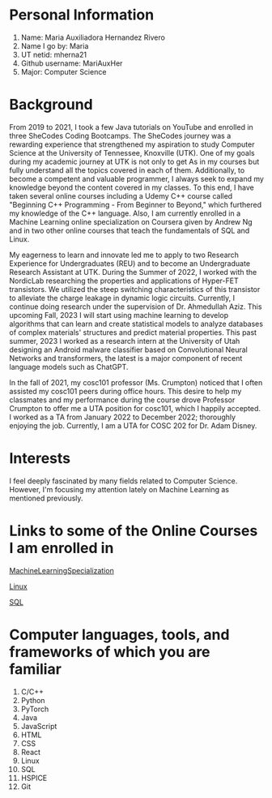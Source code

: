 # Personal Information 

1. Name: Maria Auxiliadora Hernandez Rivero 
2. Name I go by: Maria
3. UT netid: mherna21
4. Github username: MariAuxHer
5. Major: Computer Science 

# Background 

From 2019 to 2021, I took a few Java tutorials on YouTube and enrolled in three SheCodes Coding Bootcamps. The SheCodes journey was a rewarding experience that strengthened my aspiration to study Computer Science at the University of Tennessee, Knoxville (UTK). One of my goals during my academic journey at UTK is not only to get As in my courses but fully understand all the topics covered in each of them. Additionally, to become a competent and valuable programmer, I always seek to expand my knowledge beyond the content covered in my classes. To this end, I have taken several online courses including a Udemy C++ course called "Beginning C++ Programming - From Beginner to Beyond," which furthered my knowledge of the C++ language. Also, I am currently enrolled in a Machine Learning online specialization on Coursera given by Andrew Ng and in two other online courses that teach the fundamentals of SQL and Linux.

My eagerness to learn and innovate led me to apply to two Research Experience for Undergraduates (REU) and to become an Undergraduate Research Assistant at UTK. During the Summer of 2022, I worked with the NordicLab researching the properties and applications of Hyper-FET transistors. We utilized the steep switching characteristics of this transistor to alleviate the charge leakage in dynamic logic circuits. Currently, I continue doing research under the supervision of Dr. Ahmedullah Aziz. This upcoming Fall, 2023 I will start using machine learning to develop algorithms that can learn and create statistical models to analyze databases of complex materials' structures and predict material properties. This past summer, 2023 I worked as a research intern at the University of Utah designing an Android malware classifier based on Convolutional Neural Networks and transformers, the latest is a major component of recent language models such as ChatGPT. 

In the fall of 2021, my cosc101 professor (Ms. Crumpton) noticed that I often assisted my cosc101 peers during office hours. This desire to help my classmates and my performance during the course drove Professor Crumpton to offer me a UTA position for cosc101, which I happily accepted. I worked as a TA from January 2022 to December 2022; thoroughly enjoying the job. Currently, I am a UTA for COSC 202 for Dr. Adam Disney. 

# Interests 

I feel deeply fascinated by many fields related to Computer Science. However, I'm focusing my attention lately on Machine Learning as mentioned previously.

# Links to some of the Online Courses I am enrolled in

[MachineLearningSpecialization](https://www.coursera.org/specializations/machine-learning-introduction?utm_medium=sem&utm_source=gg&utm_campaign=B2C_NAMER_machine-learning-introduction_stanford_FTCOF_specializations_country-US-country-CA&campaignid=685340575&adgroupid=146515176429&device=c&keyword=&matchtype=&network=g&devicemodel=&adposition=&creativeid=650958766227&hide_mobile_promo&gclid=Cj0KCQjwuZGnBhD1ARIsACxbAViRT3-kltsQOhiXwmoEn5I91rQC0nPrWMiPymO3w1r4J-zvFZZXn7YaAl3tEALw_wcB)

[Linux](https://www.skillshare.com/en/classes/Complete-Linux-Training-Course-to-Get-Your-Dream-IT-Job/626081699/projects?via=member-home-EnrolledClassesLessonsSection)

[SQL](https://www.skillshare.com/en/classes/The-SQL-Ultimate-Course-from-Zero-to-Hero/1593090611/projects?via=member-home-EnrolledClassesLessonsSection)

#  Computer languages, tools, and frameworks of which you are familiar 

1. C/C++
2. Python
3. PyTorch
4. Java
5. JavaScript
6. HTML
7. CSS
8. React
9. Linux
10. SQL
11. HSPICE
12. Git